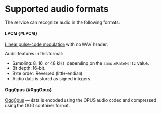 # Supported audio formats

The service can recognize audio in the following formats:

#### LPCM {#LPCM}

[Linear pulse-code modulation](https://en.wikipedia.org/wiki/Pulse-code_modulation) with no WAV header.

Audio features in this format:

* Sampling: 8, 16, or 48 kHz, depending on the `sampleRateHertz` value.
* Bit depth: 16-bit.
* Byte order: Reversed (little-endian).
* Audio data is stored as signed integers.

#### OggOpus {#OggOpus}

[OggOpus](https://wiki.xiph.org/OggOpus) — data is encoded using the OPUS audio codec and compressed using the OGG container format.

